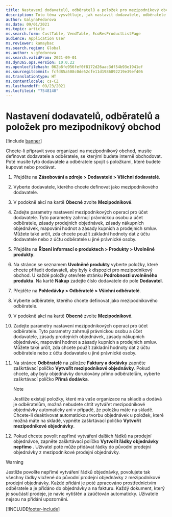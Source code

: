 ```yaml
---
title: Nastavení dodavatelů, odběratelů a položek pro mezipodnikový obchod
description: Toto téma vysvětluje, jak nastavit dodavatele, odběratele a položky pro mezipodnikový obchod
author: GalynaFedorova
ms.date: 09/01/2021
ms.topic: article
ms.search.form: CustTable, VendTable, EcoResProductListPage
audience: Application User
ms.reviewer: kamaybac
ms.search.region: Global
ms.author: v-gfedorova
ms.search.validFrom: 2021-09-01
ms.dyn365.ops.version: 10.0.22
ms.openlocfilehash: 062b8fe956fef0f8172d26aac3df54b93e1941ef
ms.sourcegitcommit: fcfd85a508c0de52cfe11d1986892219e39ef406
ms.translationtype: HT
ms.contentlocale: cs-CZ
ms.lasthandoff: 09/23/2021
ms.locfileid: "7548140"
---
```

# <a name="set-up-vendors-customers-and-items-for-intercompany-trade"></a>Nastavení dodavatelů, odběratelů a položek pro mezipodnikový obchod

[!include [banner](../../includes/banner.md)]

Chcete-li připravit svou organizaci na mezipodnikový obchod, musíte definovat dodavatele a odběratele, se kterými budete interně obchodovat. Poté musíte tyto dodavatele a odběratele spojit s položkami, které budete kupovat nebo prodávat.

1. Přejděte na **Zásobování a zdroje \> Dodavatelé \> Všichni dodavatelé**.
1. Vyberte dodavatele, kterého chcete definovat jako mezipodnikového dodavatele.
1. V podokně akcí na kartě **Obecné** zvolte **Mezipodnikové**.
1. Zadejte parametry nastavení mezipodnikových operací pro účet dodavatele. Tyto parametry zahrnují právnickou osobu a účet odběratele, zásady prodejních objednávek, zásady nákupních objednávek, mapování hodnot a zásady kupních a prodejních smluv. Můžete také určit, zda chcete použít základní hodnoty dat z účtu dodavatele nebo z účtu odběratele u jiné právnické osoby.
1. Přejděte na **Řízení informací o produktech \> Produkty \> Uvolněné produkty**.
1. Na stránce se seznamem **Uvolněné produkty** vyberte položky, které chcete přiřadit dodavateli, aby byly k dispozici pro mezipodnikový obchod. U každé položky otevřete stránku **Podrobnosti uvolněného produktu**. Na kartě **Nákup** zadejte číslo dodavatele do pole **Dodavatel**.
1. Přejděte na **Pohledávky \> Odběratelé \> Všichni odběratelé**.
1. Vyberte odběratele, kterého chcete definovat jako mezipodnikového odběratele.
1. V podokně akcí na kartě **Obecné** zvolte **Mezipodnikové**.
1. Zadejte parametry nastavení mezipodnikových operací pro účet odběratele. Tyto parametry zahrnují právnickou osobu a účet dodavatele, zásady prodejních objednávek, zásady nákupních objednávek, mapování hodnot a zásady kupních a prodejních smluv. Můžete také určit, zda chcete použít základní hodnoty dat z účtu odběratele nebo z účtu dodavatele u jiné právnické osoby.
1. Na stránce **Odběratelé** na záložce **Faktury a dodávky** zapněte zaškrtávací políčko **Vytvořit mezipodnikové objednávky**. Pokud chcete, aby byly objednávky doručovány přímo odběratelům, vyberte zaškrtávací políčko **Přímá dodávka**.

    > [!NOTE]
    > Jestliže existují položky, které má vaše organizace na skladě a dodává je odběratelům, možná nebudete chtít vytvářet mezipodnikové objednávky automaticky ani v případě, že položku máte na skladě. Chcete-li deaktivovat automatickou tvorbu objednávek u položek, které možná máte na skladě, vypněte zaškrtávací políčko **Vytvořit mezipodnikové objednávky**.

1. Pokud chcete povolit nepřímé vytváření dalších řádků na prodejní objednávce, zapněte zaškrtávací políčko **Vytvořit řádky objednávky nepřímo** . Uživatel poté může přidávat řádky do původní prodejní objednávky z mezipodnikové prodejní objednávky.

> [!WARNING]
> Jestliže povolíte nepřímé vytváření řádků objednávky, povolujete tak všechny řádky vložené do původní prodejní objednávky z mezipodnikové prodejní objednávky. Každé přidání je poté zpracováno prostřednictvím odběratele a je přidáno do objednávky a na fakturu. Každý dokument, který je součástí prodeje, je navíc vytištěn a zaúčtován automaticky. Uživatelé nejsou na přidání upozorněni.

[!INCLUDE[footer-include](../../includes/footer-banner.md)]
